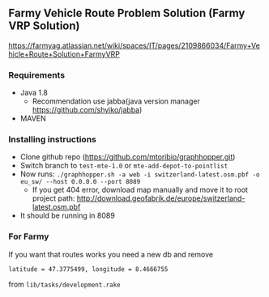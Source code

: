 ## Farmy Vehicle Route Problem Solution (Farmy VRP Solution)
https://farmyag.atlassian.net/wiki/spaces/IT/pages/2109866034/Farmy+Vehicle+Route+Solution+FarmyVRP
### Requirements
* Java 1.8
    * Recommendation use jabba(java version manager https://github.com/shyiko/jabba)
* MAVEN
### Installing instructions

* Clone github repo (https://github.com/mtoribio/graphhopper.git)
* Switch branch to `test-mte-1.0` or `mte-add-depot-to-pointlist`
* Now runs: `./graphhopper.sh -a web -i switzerland-latest.osm.pbf -o eu_sw/ --host 0.0.0.0 --port 8089`
    * If you get 404 error, download map manually and move it to root project path: http://download.geofabrik.de/europe/switzerland-latest.osm.pbf
* It should be running in 8089

### For Farmy

If you want that routes works you need a new db and remove

`
          latitude = 47.3775499,
          longitude = 8.4666755
`

from `lib/tasks/development.rake`

